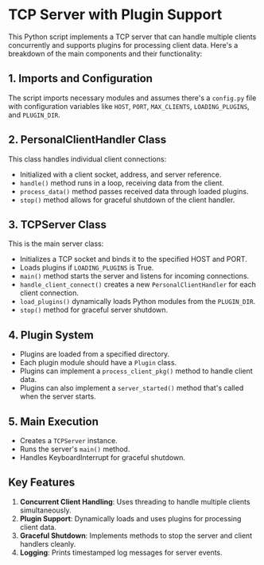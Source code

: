 # TCP Server with Plugin Support

This Python script implements a TCP server that can handle multiple clients concurrently and supports plugins for processing client data. Here's a breakdown of the main components and their functionality:

## 1. Imports and Configuration

The script imports necessary modules and assumes there's a `config.py` file with configuration variables like `HOST`, `PORT`, `MAX_CLIENTS`, `LOADING_PLUGINS`, and `PLUGIN_DIR`.

## 2. PersonalClientHandler Class

This class handles individual client connections:

- Initialized with a client socket, address, and server reference.
- `handle()` method runs in a loop, receiving data from the client.
- `process_data()` method passes received data through loaded plugins.
- `stop()` method allows for graceful shutdown of the client handler.

## 3. TCPServer Class

This is the main server class:

- Initializes a TCP socket and binds it to the specified HOST and PORT.
- Loads plugins if `LOADING_PLUGINS` is True.
- `main()` method starts the server and listens for incoming connections.
- `handle_client_connect()` creates a new `PersonalClientHandler` for each client connection.
- `load_plugins()` dynamically loads Python modules from the `PLUGIN_DIR`.
- `stop()` method for graceful server shutdown.

## 4. Plugin System

- Plugins are loaded from a specified directory.
- Each plugin module should have a `Plugin` class.
- Plugins can implement a `process_client_pkg()` method to handle client data.
- Plugins can also implement a `server_started()` method that's called when the server starts.

## 5. Main Execution

- Creates a `TCPServer` instance.
- Runs the server's `main()` method.
- Handles KeyboardInterrupt for graceful shutdown.

## Key Features

1. **Concurrent Client Handling**: Uses threading to handle multiple clients simultaneously.
2. **Plugin Support**: Dynamically loads and uses plugins for processing client data.
3. **Graceful Shutdown**: Implements methods to stop the server and client handlers cleanly.
4. **Logging**: Prints timestamped log messages for server events.

